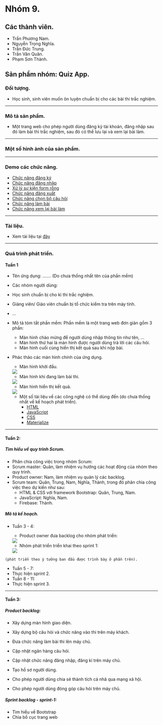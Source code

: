 # Nhóm 9.

## Các thành viên. ##
   * Trần Phương Nam.
   * Nguyễn Trọng Nghĩa.
   * Trần Đức Trung.
   * Trần Văn Quân.
   * Phạm Sơn Thành.
  
## Sản phẩm nhóm: Quiz App.
   ### Đối tượng.
   * Học sinh, sinh viên muốn ôn luyện chuẩn bị cho các bài thi trắc nghiệm.
   ***
   ### Mô tả sản phẩm.
   * Một trang web cho phép người dùng đăng ký tài khoản, đăng nhập sau đó làm bài thi trắc nghiệm, sau đó có thể lưu lại và xem lại bài làm.
   ***
   ### Một số hình ảnh của sản phẩm.
   ***
   ### Demo các chức năng.
   * [Chức năng đăng ký](https://drive.google.com/file/d/19xU-oboAR7bVYBR7COTZ8is5FYy0hxlv/view?usp=drivesdk)
   * [Chức năng đăng nhập](https://drive.google.com/file/d/1awgfMLCc_WNo0CbWJuRdJL1m6Xr1AuK-/view?usp=drivesdk)
   * [Xử lý sự kiện form rỗng](https://drive.google.com/file/d/1eRUoLFNWNhs9Xh-rzF1MiWwc5PK8KV2m/view?usp=drivesdk)
   * [Chức năng đăng xuất](https://drive.google.com/file/d/1eIaeeekGP2MFh2g46E08id8eute1t7kB/view?usp=drivesdk)
   * [Chức năng chọn bộ câu hỏi](https://drive.google.com/file/d/1mf0YP1KVYS0g23Q4AbCkswz1AhWVF5l5/view?usp=drivesdk)
   * [Chức năng làm bài](https://drive.google.com/file/d/1GiNFIw5uDf6D1omq3eKcpDtWSDL8sziM/view?usp=drivesdk)
   * [Chức năng xem lại bài làm](https://drive.google.com/file/d/1MbZYp9Dky5CdVWT9Kq2HpGZFcbTYTYBJ/view?usp=drivesdk)
   ***
   ### Tài liệu.
   * Xem tài liệu tại [đây](https://docs.google.com/document/d/1q-NVJi6FGQ59hZUpiOLeEjfwaHXWm7iTjnil1aTrfhQ/edit?usp=sharing)
   ***
   ### Quá trình phát triển.
   #### Tuần 1
   * Tên ứng dụng: ....... (Do chưa thống nhất tên của phần mềm)
   * Các nhóm người dùng:
   * Học sinh chuẩn bị cho kì thi trắc nghiệm.
   * Giảng viên/ Giáo viên chuẩn bị tổ chức kiểm tra trên máy tính.
   * ...
   * Mô tả tóm tắt phần mềm: Phần mềm là một trang web đơn giản gồm 3 phần:
      * Màn hình chào mừng để người dùng nhập thông tin như tên, ...
      * Màn hình thứ hai là màn hình được người dùng trả lời các câu hỏi.
      * Màn hình cuối cùng hiển thị kết quả sau khi nộp bài.
    
   * Phác thảo các màn hình chính của ứng dụng.
      * Màn hình khởi đầu.
      <img src="https://github.com/truonganhhoang/INT2208-7-2019/blob/master/nhom-9/res/img/1.png">
    
      * Màn hình khi đang làm bài thi.
      <img src="https://github.com/truonganhhoang/INT2208-7-2019/blob/master/nhom-9/res/img/2.png">
    
      * Màn hình hiển thị kết quả.
      <img src="https://github.com/truonganhhoang/INT2208-7-2019/blob/master/nhom-9/res/img/3.png">
    
      * Một số tài liệu về các công nghệ có thể dùng đến (do chưa thống nhất về kế hoạch phát triển).
         * [HTML](https://www.w3.org/html/)
         * [JavaScript](https://developer.mozilla.org/vi/docs/Web/JavaScript)
         * [CSS](https://www.w3.org/standards/webdesign/htmlcss#whatcss)
         * [Materialize](https://materializecss.com/)
   ***
   #### Tuần 2:
   ##### Tìm hiểu về quy trình Scrum.
   * Phân chia công việc trong nhóm Scrum:
   * Scrum master: Quân, làm nhiệm vụ hướng các hoạt động của nhóm theo quy trình.
   * Product owner: Nam, làm nhiệm vụ quản lý các backlog. 
   * Scrum team: Quân, Trung, Nam, Nghĩa, Thành, trong đó phân chia công việc theo dự kiến như sau:
      * HTML & CSS với framework Bootstrap: Quân, Trung, Nam.
      * JavaScript: Nghĩa, Nam.
      * Firebase: Thành.
   ##### Mô tả kế hoạch.
   * Tuần 3 - 4:
      * Product owner đưa backlog cho nhóm phát triển:
      <img src="https://github.com/truonganhhoang/INT2208-7-2019/blob/master/nhom-9/res/img/sprint_backlog.png">
    
      * Nhóm phát triển triển khai theo sprint 1:
      <img src="https://github.com/truonganhhoang/INT2208-7-2019/blob/master/nhom-9/res/img/requirement1.png">
    (phát triển theo ý tưởng ban đầu được trình bày ở phần trên).
   * Tuần 5 - 7:
   * Thực hiện sprint 2.  
   * Tuần 8 - 11:
   * Thực hiện sprint 3.
   ***
   #### Tuần 3:
   ##### Product backlog:
   * Xây dựng màn hình giao diện.
   * Xây dựng bộ câu hỏi và chức năng vào thi trên máy khách.

   * Đưa chức năng làm bài thi lên máy chủ.
   * Cập nhật ngân hàng câu hỏi.

   * Cập nhật chức năng đăng nhập, đăng kí trên máy chủ.
   * Tạo hồ sơ người dùng.

   * Cho phép người dùng chia sẻ thành tích cá nhâ qua mạng xã hội.
   * Cho phép người dùng đóng góp câu hỏi trên máy chủ.
   ##### Sprint backlog - sprint-1:
   * Tìm hiểu về Bootstrap
   * Chia bố cục trang web
